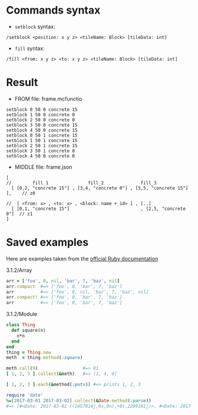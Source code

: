 # Commands syntax
- `setblock` syntax:
```
/setblock <position: x y z> <tileName: Block> [tileData: int]
```

- `fill` syntax:
```
/fill <from: x y z> <to: x y z> <tileName: Block> [tileData: int]
```

# Result

* FROM file: frame.mcfunctio
```mcfunction
setblock 0 50 0 concrete 15
setblock 1 50 0 concrete 0
setblock 2 50 0 concrete 0
setblock 3 50 0 concrete 15
setblock 4 50 0 concrete 15
setblock 0 50 1 concrete 15
setblock 1 50 1 concrete 15
setblock 2 50 1 concrete 15
setblock 3 50 1 concrete 0
setblock 4 50 0 concrete 0
```

* MIDDLE   file: frame.json
```jsonc
[
//        fill_1               fill_2              fill_3  
  [ [0,2, "concrete 15"] , [3,4, "concrete 0"] , [5,5, "concrete 15"] ],    // z0
      
//  [ <from: x> , <to: x> , <block: name + id> ] , [..]
  [ [0,1, "concrete 15"]                           , [2,5, "concrete 0"]  // z1
]
```


# Saved examples

Here are examples taken from the [official Ruby documentation](https://ruby-doc.org)

3.1.2/Array
```ruby
arr = ['foo', 0, nil, 'bar', 7, 'baz', nil]
arr.compact  #=> ['foo', 0, 'bar', 7, 'baz']
arr          #=> ['foo', 0, nil, 'bar', 7, 'baz', nil]
arr.compact! #=> ['foo', 0, 'bar', 7, 'baz']
arr          #=> ['foo', 0, 'bar', 7, 'baz']
```


3.1.2/Module
```ruby
class Thing
  def square(n)
    n*n
  end
end
thing = Thing.new
meth  = thing.method(:square)

meth.call(9)                 #=> 81
[ 1, 2, 3 ].collect(&meth)   #=> [1, 4, 9]

[ 1, 2, 3 ].each(&method(:puts)) #=> prints 1, 2, 3

require 'date'
%w[2017-03-01 2017-03-02].collect(&Date.method(:parse))
#=> [#<Date: 2017-03-01 ((2457814j,0s,0n),+0s,2299161j)>, #<Date: 2017-03-02 ((2457815j,0s,0n),+0s,2299161j)>]
```
